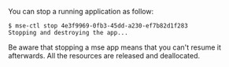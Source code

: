 You can stop a running application as follow:

```console
$ mse-ctl stop 4e3f9969-0fb3-45dd-a230-ef7b82d1f283
Stopping and destroying the app...
```

Be aware that stopping a mse app means that you can't resume it afterwards. All the resources are released and deallocated.
